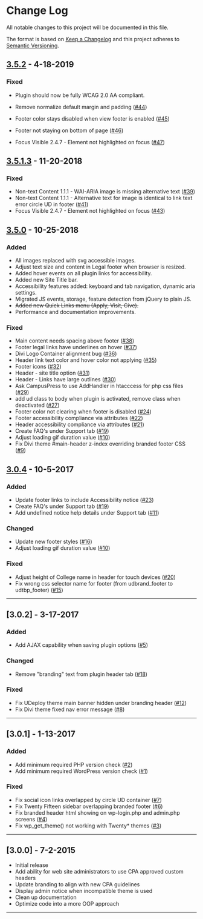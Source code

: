 # Change Log

All notable changes to this project will be documented in this file.

The format is based on [Keep a Changelog](http://keepachangelog.com/) and this project adheres to [Semantic Versioning](http://semver.org/).

## [3.5.2](https://github.com/UDelIT/udthemebrand/releases/tag/3.5.2)  - 4-18-2019

### Fixed 

* Plugin should now be fully WCAG 2.0 AA compliant.

* Remove normalize default margin and padding ([#44](https://github.com/UDelIT/udthemebrand/issues/44))
* Footer color stays disabled when view footer is enabled ([#45](https://github.com/UDelIT/udthemebrand/issues/45))
* Footer not staying on bottom of page ([#46](https://github.com/UDelIT/udthemebrand/issues/46))
* Focus Visible 2.4.7 - Element not highlighted on focus ([#47](https://github.com/UDelIT/udthemebrand/issues/47))

## [3.5.1.3](https://github.com/UDelIT/udthemebrand/releases/tag/3.5.1.3)  - 11-20-2018

### Fixed
* Non-text Content 1.1.1 - WAI-ARIA image is missing alternative text ([#39](https://github.com/UDelIT/udthemebrand/issues/39))
* Non-text Content 1.1.1 - Alternative text for image is identical to link text error circle UD in footer  ([#41](https://github.com/UDelIT/udthemebrand/issues/41))
* Focus Visible 2.4.7 - Element not highlighted on focus ([#43](https://github.com/UDelIT/udthemebrand/issues/43))

## [3.5.0](https://github.com/UDelIT/udthemebrand/releases/tag/3.5.0)  - 10-25-2018

### Added
* All images replaced with svg accessible images.
* Adjust text size and content in Legal footer when browser is resized.
* Added hover events on all plugin links for accessibility.
* Added new Site Title bar.
* Accessibility features added: keyboard and tab navigation, dynamic aria settings.
* Migrated JS events, storage, feature detection from jQuery to plain JS.
* ~~Added new Quick Links menu (Apply, Visit, Give).~~
* Performance and documentation improvements.


### Fixed
* Main content needs spacing above footer ([#38](https://github.com/UDelIT/udthemebrand/issues/38))
* Footer legal links have underlines on hover ([#37](https://github.com/UDelIT/udthemebrand/issues/37))
* Divi Logo Container alignment bug ([#36](https://github.com/UDelIT/udthemebrand/issues/36))
* Header link text color and hover color not applying ([#35](https://github.com/UDelIT/udthemebrand/issues/35))
* Footer icons ([#32](https://github.com/UDelIT/udthemebrand/issues/32))
* Header - site title option ([#31](https://github.com/UDelIT/udthemebrand/issues/31))
* Header - Links have large outlines ([#30](https://github.com/UDelIT/udthemebrand/issues/30))
* Ask CampusPress to use AddHandler in htacccess for php css files ([#29](https://github.com/UDelIT/udthemebrand/issues/29))
* add ud class to body when plugin is activated, remove class when deactivated ([#27](https://github.com/UDelIT/udthemebrand/issues/27))
* Footer color not clearing when footer is disabled ([#24](https://github.com/UDelIT/udthemebrand/issues/24))
* Footer accessibility compliance via attributes ([#22](https://github.com/UDelIT/udthemebrand/issues/22))
* Header accessibility compliance via attributes ([#21](https://github.com/UDelIT/udthemebrand/issues/21))
* Create FAQ's under Support tab ([#19](https://github.com/UDelIT/udthemebrand/issues/19))
* Adjust loading gif duration value ([#10](https://github.com/UDelIT/udthemebrand/issues/10))
* Fix Divi theme #main-header z-index overriding branded footer CSS ([#9](https://github.com/UDelIT/udthemebrand/issues/9))

## [3.0.4](https://github.com/UDelIT/udthemebrand/releases/tag/3.0.4)  - 10-5-2017

### Added
* Update footer links to include Accessibility notice ([#23](https://github.com/UDelIT/udthemebrand/issues/23))
* Create FAQ's under Support tab ([#19](https://github.com/UDelIT/udthemebrand/issues/19))
* Add undefined notice help details under Support tab ([#11](https://github.com/UDelIT/udthemebrand/issues/11))

### Changed
* Update new footer styles ([#16](https://github.com/UDelIT/udthemebrand/issues/16))
* Adjust loading gif duration value ([#10](https://github.com/UDelIT/udthemebrand/issues/10))

### Fixed
* Adjust height of College name in header for touch devices ([#20](https://github.com/UDelIT/udthemebrand/issues/20))
* Fix wrong css selector name for footer (from udbrand_footer to udtbp_footer) ([#15](https://github.com/UDelIT/udthemebrand/issues/15))



---

## [3.0.2]  - 3-17-2017

### Added
* Add AJAX capability when saving plugin options ([#5](https://github.com/UDelIT/udthemebrand/issues/5))

### Changed
* Remove "branding" text from plugin header tab ([#18](https://github.com/UDelIT/udthemebrand/issues/18))

### Fixed
* Fix UDeploy theme main banner hidden under branding header ([#12](https://github.com/UDelIT/udthemebrand/issues/12))
* Fix Divi theme fixed nav error message ([#8](https://github.com/UDelIT/udthemebrand/issues/8))

---

## [3.0.1]  - 1-13-2017

### Added
* Add minimum required PHP version check ([#2](https://github.com/UDelIT/udthemebrand/issues/2))
* Add minimum required WordPress version check ([#1](https://github.com/UDelIT/udthemebrand/issues/1))

### Fixed
* Fix social icon links overlapped by circle UD container ([#7](https://github.com/UDelIT/udthemebrand/issues/7))
* Fix Twenty Fifteen sidebar overlapping branded footer ([#6](https://github.com/UDelIT/udthemebrand/issues/6))
* Fix branded header html showing on wp-login.php and admin.php screens ([#4](https://github.com/UDelIT/udthemebrand/issues/4))
* Fix wp_get_theme() not working with Twenty* themes ([#3](https://github.com/UDelIT/udthemebrand/issues/3))
---

## [3.0.0]  - 7-2-2015


* Initial release
* Add ability for web site administrators to use CPA approved custom headers
* Update branding to align with new CPA guidelines
* Display admin notice when incompatible theme is used
* Clean up documentation
* Optimize code into a more OOP approach

---

